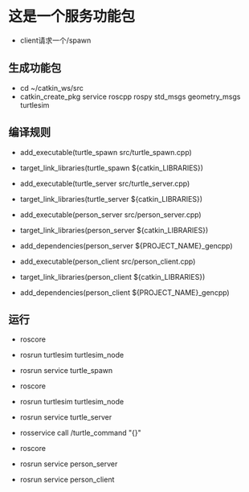 # 这是一个服务功能包
* client请求一个/spawn

## 生成功能包
* cd ~/catkin_ws/src
* catkin_create_pkg service roscpp rospy std_msgs geometry_msgs turtlesim

## 编译规则
* add_executable(turtle_spawn src/turtle_spawn.cpp)
* target_link_libraries(turtle_spawn ${catkin_LIBRARIES})

* add_executable(turtle_server src/turtle_server.cpp)
* target_link_libraries(turtle_server ${catkin_LIBRARIES})

* add_executable(person_server src/person_server.cpp)
* target_link_libraries(person_server ${catkin_LIBRARIES})
* add_dependencies(person_server ${PROJECT_NAME}_gencpp)

* add_executable(person_client src/person_client.cpp)
* target_link_libraries(person_client ${catkin_LIBRARIES})
* add_dependencies(person_client ${PROJECT_NAME}_gencpp)

## 运行
* roscore
* rosrun turtlesim turtlesim_node
* rosrun service turtle_spawn

* roscore
* rosrun turtlesim turtlesim_node
* rosrun service turtle_server
* rosservice call /turtle_command "{}"

* roscore
* rosrun service person_server
* rosrun service person_client

